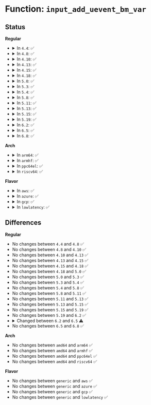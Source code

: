 # Function: <code>input_add_uevent_bm_var</code>

## Status
<b>Regular</b>
<ul>
<li>
<details>
<summary>In <code>4.4</code>: ✅</summary>

```c
int input_add_uevent_bm_var(struct kobj_uevent_env *env, const char *name, long unsigned int *bitmap, int max);
```

**Collision:** Unique Static

**Inline:** No

**Transformation:** False

**Instances:**

```
In drivers/input/input.c (ffffffff816685d0)
Location: drivers/input/input.c:1528
Inline: False
Direct callers:
  - drivers/input/input.c:input_dev_uevent
  - drivers/input/input.c:input_dev_uevent
  - drivers/input/input.c:input_dev_uevent
  - drivers/input/input.c:input_dev_uevent
  - drivers/input/input.c:input_dev_uevent
  - drivers/input/input.c:input_dev_uevent
  - drivers/input/input.c:input_dev_uevent
  - drivers/input/input.c:input_dev_uevent
  - drivers/input/input.c:input_dev_uevent
  - drivers/input/input.c:input_dev_uevent
```
**Symbols:**

```
ffffffff816685d0-ffffffff81668667: input_add_uevent_bm_var (STB_LOCAL)
```
</details>
</li>
<li>
<details>
<summary>In <code>4.8</code>: ✅</summary>

```c
int input_add_uevent_bm_var(struct kobj_uevent_env *env, const char *name, long unsigned int *bitmap, int max);
```

**Collision:** Unique Static

**Inline:** No

**Transformation:** False

**Instances:**

```
In drivers/input/input.c (ffffffff816c8580)
Location: drivers/input/input.c:1527
Inline: False
Direct callers:
  - drivers/input/input.c:input_dev_uevent
  - drivers/input/input.c:input_dev_uevent
  - drivers/input/input.c:input_dev_uevent
  - drivers/input/input.c:input_dev_uevent
  - drivers/input/input.c:input_dev_uevent
  - drivers/input/input.c:input_dev_uevent
  - drivers/input/input.c:input_dev_uevent
  - drivers/input/input.c:input_dev_uevent
  - drivers/input/input.c:input_dev_uevent
  - drivers/input/input.c:input_dev_uevent
```
**Symbols:**

```
ffffffff816c8580-ffffffff816c8614: input_add_uevent_bm_var (STB_LOCAL)
```
</details>
</li>
<li>
<details>
<summary>In <code>4.10</code>: ✅</summary>

```c
int input_add_uevent_bm_var(struct kobj_uevent_env *env, const char *name, long unsigned int *bitmap, int max);
```

**Collision:** Unique Static

**Inline:** No

**Transformation:** False

**Instances:**

```
In drivers/input/input.c (ffffffff816f6570)
Location: drivers/input/input.c:1527
Inline: False
Direct callers:
  - drivers/input/input.c:input_dev_uevent
  - drivers/input/input.c:input_dev_uevent
  - drivers/input/input.c:input_dev_uevent
  - drivers/input/input.c:input_dev_uevent
  - drivers/input/input.c:input_dev_uevent
  - drivers/input/input.c:input_dev_uevent
  - drivers/input/input.c:input_dev_uevent
  - drivers/input/input.c:input_dev_uevent
  - drivers/input/input.c:input_dev_uevent
  - drivers/input/input.c:input_dev_uevent
```
**Symbols:**

```
ffffffff816f6570-ffffffff816f6604: input_add_uevent_bm_var (STB_LOCAL)
```
</details>
</li>
<li>
<details>
<summary>In <code>4.13</code>: ✅</summary>

```c
int input_add_uevent_bm_var(struct kobj_uevent_env *env, const char *name, long unsigned int *bitmap, int max);
```

**Collision:** Unique Static

**Inline:** No

**Transformation:** False

**Instances:**

```
In drivers/input/input.c (ffffffff8170c0c0)
Location: drivers/input/input.c:1527
Inline: False
Direct callers:
  - drivers/input/input.c:input_dev_uevent
  - drivers/input/input.c:input_dev_uevent
  - drivers/input/input.c:input_dev_uevent
  - drivers/input/input.c:input_dev_uevent
  - drivers/input/input.c:input_dev_uevent
  - drivers/input/input.c:input_dev_uevent
  - drivers/input/input.c:input_dev_uevent
  - drivers/input/input.c:input_dev_uevent
  - drivers/input/input.c:input_dev_uevent
  - drivers/input/input.c:input_dev_uevent
```
**Symbols:**

```
ffffffff8170c0c0-ffffffff8170c14d: input_add_uevent_bm_var (STB_LOCAL)
```
</details>
</li>
<li>
<details>
<summary>In <code>4.15</code>: ✅</summary>

```c
int input_add_uevent_bm_var(struct kobj_uevent_env *env, const char *name, long unsigned int *bitmap, int max);
```

**Collision:** Unique Static

**Inline:** No

**Transformation:** False

**Instances:**

```
In drivers/input/input.c (ffffffff8177d300)
Location: drivers/input/input.c:1521
Inline: False
Direct callers:
  - drivers/input/input.c:input_dev_uevent
  - drivers/input/input.c:input_dev_uevent
  - drivers/input/input.c:input_dev_uevent
  - drivers/input/input.c:input_dev_uevent
  - drivers/input/input.c:input_dev_uevent
  - drivers/input/input.c:input_dev_uevent
  - drivers/input/input.c:input_dev_uevent
  - drivers/input/input.c:input_dev_uevent
  - drivers/input/input.c:input_dev_uevent
  - drivers/input/input.c:input_dev_uevent
```
**Symbols:**

```
ffffffff8177d300-ffffffff8177d38d: input_add_uevent_bm_var (STB_LOCAL)
```
</details>
</li>
<li>
<details>
<summary>In <code>4.18</code>: ✅</summary>

```c
int input_add_uevent_bm_var(struct kobj_uevent_env *env, const char *name, long unsigned int *bitmap, int max);
```

**Collision:** Unique Static

**Inline:** No

**Transformation:** False

**Instances:**

```
In drivers/input/input.c (ffffffff817be390)
Location: drivers/input/input.c:1529
Inline: False
Direct callers:
  - drivers/input/input.c:input_dev_uevent
  - drivers/input/input.c:input_dev_uevent
  - drivers/input/input.c:input_dev_uevent
  - drivers/input/input.c:input_dev_uevent
  - drivers/input/input.c:input_dev_uevent
  - drivers/input/input.c:input_dev_uevent
  - drivers/input/input.c:input_dev_uevent
  - drivers/input/input.c:input_dev_uevent
  - drivers/input/input.c:input_dev_uevent
  - drivers/input/input.c:input_dev_uevent
```
**Symbols:**

```
ffffffff817be390-ffffffff817be41d: input_add_uevent_bm_var (STB_LOCAL)
```
</details>
</li>
<li>
<details>
<summary>In <code>5.0</code>: ✅</summary>

```c
int input_add_uevent_bm_var(struct kobj_uevent_env *env, const char *name, long unsigned int *bitmap, int max);
```

**Collision:** Unique Static

**Inline:** No

**Transformation:** False

**Instances:**

```
In drivers/input/input.c (ffffffff817e57f0)
Location: drivers/input/input.c:1529
Inline: False
Direct callers:
  - drivers/input/input.c:input_dev_uevent
  - drivers/input/input.c:input_dev_uevent
  - drivers/input/input.c:input_dev_uevent
  - drivers/input/input.c:input_dev_uevent
  - drivers/input/input.c:input_dev_uevent
  - drivers/input/input.c:input_dev_uevent
  - drivers/input/input.c:input_dev_uevent
  - drivers/input/input.c:input_dev_uevent
  - drivers/input/input.c:input_dev_uevent
  - drivers/input/input.c:input_dev_uevent
```
**Symbols:**

```
ffffffff817e57f0-ffffffff817e587d: input_add_uevent_bm_var (STB_LOCAL)
```
</details>
</li>
<li>
<details>
<summary>In <code>5.3</code>: ✅</summary>

```c
int input_add_uevent_bm_var(struct kobj_uevent_env *env, const char *name, long unsigned int *bitmap, int max);
```

**Collision:** Unique Static

**Inline:** No

**Transformation:** False

**Instances:**

```
In drivers/input/input.c (ffffffff81825f50)
Location: drivers/input/input.c:1525
Inline: False
Direct callers:
  - drivers/input/input.c:input_dev_uevent
  - drivers/input/input.c:input_dev_uevent
  - drivers/input/input.c:input_dev_uevent
  - drivers/input/input.c:input_dev_uevent
  - drivers/input/input.c:input_dev_uevent
  - drivers/input/input.c:input_dev_uevent
  - drivers/input/input.c:input_dev_uevent
  - drivers/input/input.c:input_dev_uevent
  - drivers/input/input.c:input_dev_uevent
  - drivers/input/input.c:input_dev_uevent
```
**Symbols:**

```
ffffffff81825f50-ffffffff81825fda: input_add_uevent_bm_var (STB_LOCAL)
```
</details>
</li>
<li>
<details>
<summary>In <code>5.4</code>: ✅</summary>

```c
int input_add_uevent_bm_var(struct kobj_uevent_env *env, const char *name, long unsigned int *bitmap, int max);
```

**Collision:** Unique Static

**Inline:** No

**Transformation:** False

**Instances:**

```
In drivers/input/input.c (ffffffff81857480)
Location: drivers/input/input.c:1558
Inline: False
Direct callers:
  - drivers/input/input.c:input_dev_uevent
  - drivers/input/input.c:input_dev_uevent
  - drivers/input/input.c:input_dev_uevent
  - drivers/input/input.c:input_dev_uevent
  - drivers/input/input.c:input_dev_uevent
  - drivers/input/input.c:input_dev_uevent
  - drivers/input/input.c:input_dev_uevent
  - drivers/input/input.c:input_dev_uevent
  - drivers/input/input.c:input_dev_uevent
  - drivers/input/input.c:input_dev_uevent
```
**Symbols:**

```
ffffffff81857480-ffffffff8185750a: input_add_uevent_bm_var (STB_LOCAL)
```
</details>
</li>
<li>
<details>
<summary>In <code>5.8</code>: ✅</summary>

```c
int input_add_uevent_bm_var(struct kobj_uevent_env *env, const char *name, long unsigned int *bitmap, int max);
```

**Collision:** Unique Static

**Inline:** No

**Transformation:** False

**Instances:**

```
In drivers/input/input.c (ffffffff81929470)
Location: drivers/input/input.c:1556
Inline: False
Direct callers:
  - drivers/input/input.c:input_dev_uevent
  - drivers/input/input.c:input_dev_uevent
  - drivers/input/input.c:input_dev_uevent
  - drivers/input/input.c:input_dev_uevent
  - drivers/input/input.c:input_dev_uevent
  - drivers/input/input.c:input_dev_uevent
  - drivers/input/input.c:input_dev_uevent
  - drivers/input/input.c:input_dev_uevent
  - drivers/input/input.c:input_dev_uevent
  - drivers/input/input.c:input_dev_uevent
```
**Symbols:**

```
ffffffff81929470-ffffffff819294fa: input_add_uevent_bm_var (STB_LOCAL)
```
</details>
</li>
<li>
<details>
<summary>In <code>5.11</code>: ✅</summary>

```c
int input_add_uevent_bm_var(struct kobj_uevent_env *env, const char *name, long unsigned int *bitmap, int max);
```

**Collision:** Unique Static

**Inline:** No

**Transformation:** False

**Instances:**

```
In drivers/input/input.c (ffffffff81930a70)
Location: drivers/input/input.c:1597
Inline: False
Direct callers:
  - drivers/input/input.c:input_dev_uevent
  - drivers/input/input.c:input_dev_uevent
  - drivers/input/input.c:input_dev_uevent
  - drivers/input/input.c:input_dev_uevent
  - drivers/input/input.c:input_dev_uevent
  - drivers/input/input.c:input_dev_uevent
  - drivers/input/input.c:input_dev_uevent
  - drivers/input/input.c:input_dev_uevent
  - drivers/input/input.c:input_dev_uevent
  - drivers/input/input.c:input_dev_uevent
```
**Symbols:**

```
ffffffff81930a70-ffffffff81930afa: input_add_uevent_bm_var (STB_LOCAL)
```
</details>
</li>
<li>
<details>
<summary>In <code>5.13</code>: ✅</summary>

```c
int input_add_uevent_bm_var(struct kobj_uevent_env *env, const char *name, long unsigned int *bitmap, int max);
```

**Collision:** Unique Static

**Inline:** No

**Transformation:** False

**Instances:**

```
In drivers/input/input.c (ffffffff81913be0)
Location: drivers/input/input.c:1597
Inline: False
Direct callers:
  - drivers/input/input.c:input_dev_uevent
  - drivers/input/input.c:input_dev_uevent
  - drivers/input/input.c:input_dev_uevent
  - drivers/input/input.c:input_dev_uevent
  - drivers/input/input.c:input_dev_uevent
  - drivers/input/input.c:input_dev_uevent
  - drivers/input/input.c:input_dev_uevent
  - drivers/input/input.c:input_dev_uevent
  - drivers/input/input.c:input_dev_uevent
  - drivers/input/input.c:input_dev_uevent
```
**Symbols:**

```
ffffffff81913be0-ffffffff81913c6d: input_add_uevent_bm_var (STB_LOCAL)
```
</details>
</li>
<li>
<details>
<summary>In <code>5.15</code>: ✅</summary>

```c
int input_add_uevent_bm_var(struct kobj_uevent_env *env, const char *name, long unsigned int *bitmap, int max);
```

**Collision:** Unique Static

**Inline:** No

**Transformation:** False

**Instances:**

```
In drivers/input/input.c (ffffffff819b5cc0)
Location: drivers/input/input.c:1597
Inline: False
Direct callers:
  - drivers/input/input.c:input_dev_uevent
  - drivers/input/input.c:input_dev_uevent
  - drivers/input/input.c:input_dev_uevent
  - drivers/input/input.c:input_dev_uevent
  - drivers/input/input.c:input_dev_uevent
  - drivers/input/input.c:input_dev_uevent
  - drivers/input/input.c:input_dev_uevent
  - drivers/input/input.c:input_dev_uevent
  - drivers/input/input.c:input_dev_uevent
  - drivers/input/input.c:input_dev_uevent
```
**Symbols:**

```
ffffffff819b5cc0-ffffffff819b5d83: input_add_uevent_bm_var (STB_LOCAL)
```
</details>
</li>
<li>
<details>
<summary>In <code>5.19</code>: ✅</summary>

```c
int input_add_uevent_bm_var(struct kobj_uevent_env *env, const char *name, long unsigned int *bitmap, int max);
```

**Collision:** Unique Static

**Inline:** No

**Transformation:** False

**Instances:**

```
In drivers/input/input.c (ffffffff81b14850)
Location: drivers/input/input.c:1644
Inline: False
Direct callers:
  - drivers/input/input.c:input_dev_uevent
  - drivers/input/input.c:input_dev_uevent
  - drivers/input/input.c:input_dev_uevent
  - drivers/input/input.c:input_dev_uevent
  - drivers/input/input.c:input_dev_uevent
  - drivers/input/input.c:input_dev_uevent
  - drivers/input/input.c:input_dev_uevent
  - drivers/input/input.c:input_dev_uevent
  - drivers/input/input.c:input_dev_uevent
  - drivers/input/input.c:input_dev_uevent
```
**Symbols:**

```
ffffffff81b14850-ffffffff81b1491e: input_add_uevent_bm_var (STB_LOCAL)
```
</details>
</li>
<li>
<details>
<summary>In <code>6.2</code>: ✅</summary>

```c
int input_add_uevent_bm_var(struct kobj_uevent_env *env, const char *name, long unsigned int *bitmap, int max);
```

**Collision:** Unique Static

**Inline:** No

**Transformation:** False

**Instances:**

```
In drivers/input/input.c (ffffffff81ca5820)
Location: drivers/input/input.c:1623
Inline: False
Direct callers:
  - drivers/input/input.c:input_dev_uevent
  - drivers/input/input.c:input_dev_uevent
  - drivers/input/input.c:input_dev_uevent
  - drivers/input/input.c:input_dev_uevent
  - drivers/input/input.c:input_dev_uevent
  - drivers/input/input.c:input_dev_uevent
  - drivers/input/input.c:input_dev_uevent
  - drivers/input/input.c:input_dev_uevent
  - drivers/input/input.c:input_dev_uevent
  - drivers/input/input.c:input_dev_uevent
```
**Symbols:**

```
ffffffff81ca5820-ffffffff81ca58ee: input_add_uevent_bm_var (STB_LOCAL)
```
</details>
</li>
<li>
<details>
<summary>In <code>6.5</code>: ✅</summary>

```c
int input_add_uevent_bm_var(struct kobj_uevent_env *env, const char *name, const long unsigned int *bitmap, int max);
```

**Collision:** Unique Static

**Inline:** No

**Transformation:** False

**Instances:**

```
In drivers/input/input.c (ffffffff81d0cf60)
Location: drivers/input/input.c:1626
Inline: False
Direct callers:
  - drivers/input/input.c:input_dev_uevent
  - drivers/input/input.c:input_dev_uevent
  - drivers/input/input.c:input_dev_uevent
  - drivers/input/input.c:input_dev_uevent
  - drivers/input/input.c:input_dev_uevent
  - drivers/input/input.c:input_dev_uevent
  - drivers/input/input.c:input_dev_uevent
  - drivers/input/input.c:input_dev_uevent
  - drivers/input/input.c:input_dev_uevent
  - drivers/input/input.c:input_dev_uevent
```
**Symbols:**

```
ffffffff81d0cf60-ffffffff81d0d02e: input_add_uevent_bm_var (STB_LOCAL)
```
</details>
</li>
<li>
<details>
<summary>In <code>6.8</code>: ✅</summary>

```c
int input_add_uevent_bm_var(struct kobj_uevent_env *env, const char *name, const long unsigned int *bitmap, int max);
```

**Collision:** Unique Static

**Inline:** No

**Transformation:** False

**Instances:**

```
In drivers/input/input.c (ffffffff81dc2bf0)
Location: drivers/input/input.c:1626
Inline: False
Direct callers:
  - drivers/input/input.c:input_dev_uevent
  - drivers/input/input.c:input_dev_uevent
  - drivers/input/input.c:input_dev_uevent
  - drivers/input/input.c:input_dev_uevent
  - drivers/input/input.c:input_dev_uevent
  - drivers/input/input.c:input_dev_uevent
  - drivers/input/input.c:input_dev_uevent
  - drivers/input/input.c:input_dev_uevent
  - drivers/input/input.c:input_dev_uevent
  - drivers/input/input.c:input_dev_uevent
```
**Symbols:**

```
ffffffff81dc2bf0-ffffffff81dc2cbe: input_add_uevent_bm_var (STB_LOCAL)
```
</details>
</li>
</ul>
<b>Arch</b>
<ul>
<li>
<details>
<summary>In <code>arm64</code>: ✅</summary>

```c
int input_add_uevent_bm_var(struct kobj_uevent_env *env, const char *name, long unsigned int *bitmap, int max);
```

**Collision:** Unique Static

**Inline:** No

**Transformation:** False

**Instances:**

```
In drivers/input/input.c (ffff800010a96818)
Location: drivers/input/input.c:1558
Inline: False
Direct callers:
  - drivers/input/input.c:input_dev_uevent
  - drivers/input/input.c:input_dev_uevent
  - drivers/input/input.c:input_dev_uevent
  - drivers/input/input.c:input_dev_uevent
  - drivers/input/input.c:input_dev_uevent
  - drivers/input/input.c:input_dev_uevent
  - drivers/input/input.c:input_dev_uevent
  - drivers/input/input.c:input_dev_uevent
  - drivers/input/input.c:input_dev_uevent
  - drivers/input/input.c:input_dev_uevent
```
**Symbols:**

```
ffff800010a96818-ffff800010a968c0: input_add_uevent_bm_var (STB_LOCAL)
```
</details>
</li>
<li>
<details>
<summary>In <code>armhf</code>: ✅</summary>

```c
int input_add_uevent_bm_var(struct kobj_uevent_env *env, const char *name, long unsigned int *bitmap, int max);
```

**Collision:** Unique Static

**Inline:** No

**Transformation:** False

**Instances:**

```
In drivers/input/input.c (c0b79304)
Location: drivers/input/input.c:1558
Inline: False
Direct callers:
  - drivers/input/input.c:input_dev_uevent
  - drivers/input/input.c:input_dev_uevent
  - drivers/input/input.c:input_dev_uevent
  - drivers/input/input.c:input_dev_uevent
  - drivers/input/input.c:input_dev_uevent
  - drivers/input/input.c:input_dev_uevent
  - drivers/input/input.c:input_dev_uevent
  - drivers/input/input.c:input_dev_uevent
  - drivers/input/input.c:input_dev_uevent
  - drivers/input/input.c:input_dev_uevent
```
**Symbols:**

```
c0b79304-c0b7938c: input_add_uevent_bm_var (STB_LOCAL)
```
</details>
</li>
<li>
<details>
<summary>In <code>ppc64el</code>: ✅</summary>

```c
int input_add_uevent_bm_var(struct kobj_uevent_env *env, const char *name, long unsigned int *bitmap, int max);
```

**Collision:** Unique Static

**Inline:** No

**Transformation:** False

**Instances:**

```
In drivers/input/input.c (c000000000b760f0)
Location: drivers/input/input.c:1558
Inline: False
Direct callers:
  - drivers/input/input.c:input_dev_uevent
  - drivers/input/input.c:input_dev_uevent
  - drivers/input/input.c:input_dev_uevent
  - drivers/input/input.c:input_dev_uevent
  - drivers/input/input.c:input_dev_uevent
  - drivers/input/input.c:input_dev_uevent
  - drivers/input/input.c:input_dev_uevent
  - drivers/input/input.c:input_dev_uevent
  - drivers/input/input.c:input_dev_uevent
  - drivers/input/input.c:input_dev_uevent
```
**Symbols:**

```
c000000000b760f0-c000000000b761b8: input_add_uevent_bm_var (STB_LOCAL)
```
</details>
</li>
<li>
<details>
<summary>In <code>riscv64</code>: ✅</summary>

```c
int input_add_uevent_bm_var(struct kobj_uevent_env *env, const char *name, long unsigned int *bitmap, int max);
```

**Collision:** Unique Static

**Inline:** No

**Transformation:** False

**Instances:**

```
In drivers/input/input.c (ffffffe0006a808e)
Location: drivers/input/input.c:1558
Inline: False
Direct callers:
  - drivers/input/input.c:input_dev_uevent
  - drivers/input/input.c:input_dev_uevent
  - drivers/input/input.c:input_dev_uevent
  - drivers/input/input.c:input_dev_uevent
  - drivers/input/input.c:input_dev_uevent
  - drivers/input/input.c:input_dev_uevent
  - drivers/input/input.c:input_dev_uevent
  - drivers/input/input.c:input_dev_uevent
  - drivers/input/input.c:input_dev_uevent
  - drivers/input/input.c:input_dev_uevent
```
**Symbols:**

```
ffffffe0006a808e-ffffffe0006a8126: input_add_uevent_bm_var (STB_LOCAL)
```
</details>
</li>
</ul>
<b>Flavor</b>
<ul>
<li>
<details>
<summary>In <code>aws</code>: ✅</summary>

```c
int input_add_uevent_bm_var(struct kobj_uevent_env *env, const char *name, long unsigned int *bitmap, int max);
```

**Collision:** Unique Static

**Inline:** No

**Transformation:** False

**Instances:**

```
In drivers/input/input.c (ffffffff8180c490)
Location: drivers/input/input.c:1558
Inline: False
Direct callers:
  - drivers/input/input.c:input_dev_uevent
  - drivers/input/input.c:input_dev_uevent
  - drivers/input/input.c:input_dev_uevent
  - drivers/input/input.c:input_dev_uevent
  - drivers/input/input.c:input_dev_uevent
  - drivers/input/input.c:input_dev_uevent
  - drivers/input/input.c:input_dev_uevent
  - drivers/input/input.c:input_dev_uevent
  - drivers/input/input.c:input_dev_uevent
  - drivers/input/input.c:input_dev_uevent
```
**Symbols:**

```
ffffffff8180c490-ffffffff8180c51a: input_add_uevent_bm_var (STB_LOCAL)
```
</details>
</li>
<li>
<details>
<summary>In <code>azure</code>: ✅</summary>

```c
int input_add_uevent_bm_var(struct kobj_uevent_env *env, const char *name, long unsigned int *bitmap, int max);
```

**Collision:** Unique Static

**Inline:** No

**Transformation:** False

**Instances:**

```
In drivers/input/input.c (ffffffff817d3c00)
Location: drivers/input/input.c:1558
Inline: False
Direct callers:
  - drivers/input/input.c:input_dev_uevent
  - drivers/input/input.c:input_dev_uevent
  - drivers/input/input.c:input_dev_uevent
  - drivers/input/input.c:input_dev_uevent
  - drivers/input/input.c:input_dev_uevent
  - drivers/input/input.c:input_dev_uevent
  - drivers/input/input.c:input_dev_uevent
  - drivers/input/input.c:input_dev_uevent
  - drivers/input/input.c:input_dev_uevent
  - drivers/input/input.c:input_dev_uevent
```
**Symbols:**

```
ffffffff817d3c00-ffffffff817d3c8a: input_add_uevent_bm_var (STB_LOCAL)
```
</details>
</li>
<li>
<details>
<summary>In <code>gcp</code>: ✅</summary>

```c
int input_add_uevent_bm_var(struct kobj_uevent_env *env, const char *name, long unsigned int *bitmap, int max);
```

**Collision:** Unique Static

**Inline:** No

**Transformation:** False

**Instances:**

```
In drivers/input/input.c (ffffffff8184b610)
Location: drivers/input/input.c:1558
Inline: False
Direct callers:
  - drivers/input/input.c:input_dev_uevent
  - drivers/input/input.c:input_dev_uevent
  - drivers/input/input.c:input_dev_uevent
  - drivers/input/input.c:input_dev_uevent
  - drivers/input/input.c:input_dev_uevent
  - drivers/input/input.c:input_dev_uevent
  - drivers/input/input.c:input_dev_uevent
  - drivers/input/input.c:input_dev_uevent
  - drivers/input/input.c:input_dev_uevent
  - drivers/input/input.c:input_dev_uevent
```
**Symbols:**

```
ffffffff8184b610-ffffffff8184b69a: input_add_uevent_bm_var (STB_LOCAL)
```
</details>
</li>
<li>
<details>
<summary>In <code>lowlatency</code>: ✅</summary>

```c
int input_add_uevent_bm_var(struct kobj_uevent_env *env, const char *name, long unsigned int *bitmap, int max);
```

**Collision:** Unique Static

**Inline:** No

**Transformation:** False

**Instances:**

```
In drivers/input/input.c (ffffffff81866870)
Location: drivers/input/input.c:1558
Inline: False
Direct callers:
  - drivers/input/input.c:input_dev_uevent
  - drivers/input/input.c:input_dev_uevent
  - drivers/input/input.c:input_dev_uevent
  - drivers/input/input.c:input_dev_uevent
  - drivers/input/input.c:input_dev_uevent
  - drivers/input/input.c:input_dev_uevent
  - drivers/input/input.c:input_dev_uevent
  - drivers/input/input.c:input_dev_uevent
  - drivers/input/input.c:input_dev_uevent
  - drivers/input/input.c:input_dev_uevent
```
**Symbols:**

```
ffffffff81866870-ffffffff818668fa: input_add_uevent_bm_var (STB_LOCAL)
```
</details>
</li>
</ul>

## Differences
<b>Regular</b>
<ul>
<li>
No changes between <code>4.4</code> and <code>4.8</code> ✅
</li>
<li>
No changes between <code>4.8</code> and <code>4.10</code> ✅
</li>
<li>
No changes between <code>4.10</code> and <code>4.13</code> ✅
</li>
<li>
No changes between <code>4.13</code> and <code>4.15</code> ✅
</li>
<li>
No changes between <code>4.15</code> and <code>4.18</code> ✅
</li>
<li>
No changes between <code>4.18</code> and <code>5.0</code> ✅
</li>
<li>
No changes between <code>5.0</code> and <code>5.3</code> ✅
</li>
<li>
No changes between <code>5.3</code> and <code>5.4</code> ✅
</li>
<li>
No changes between <code>5.4</code> and <code>5.8</code> ✅
</li>
<li>
No changes between <code>5.8</code> and <code>5.11</code> ✅
</li>
<li>
No changes between <code>5.11</code> and <code>5.13</code> ✅
</li>
<li>
No changes between <code>5.13</code> and <code>5.15</code> ✅
</li>
<li>
No changes between <code>5.15</code> and <code>5.19</code> ✅
</li>
<li>
No changes between <code>5.19</code> and <code>6.2</code> ✅
</li>
<li>
<details>
<summary>Changed between <code>6.2</code> and <code>6.5</code> ⚠️</summary>
<ul>
<li>
<b>Param type changed. </b>
<code>long unsigned int *bitmap</code> ➡️ <code>const long unsigned int *bitmap</code>
</li>
</ul>
</details>
</li>
<li>
No changes between <code>6.5</code> and <code>6.8</code> ✅
</li>
</ul>
<b>Arch</b>
<ul>
<li>
No changes between <code>amd64</code> and <code>arm64</code> ✅
</li>
<li>
No changes between <code>amd64</code> and <code>armhf</code> ✅
</li>
<li>
No changes between <code>amd64</code> and <code>ppc64el</code> ✅
</li>
<li>
No changes between <code>amd64</code> and <code>riscv64</code> ✅
</li>
</ul>
<b>Flavor</b>
<ul>
<li>
No changes between <code>generic</code> and <code>aws</code> ✅
</li>
<li>
No changes between <code>generic</code> and <code>azure</code> ✅
</li>
<li>
No changes between <code>generic</code> and <code>gcp</code> ✅
</li>
<li>
No changes between <code>generic</code> and <code>lowlatency</code> ✅
</li>
</ul>
